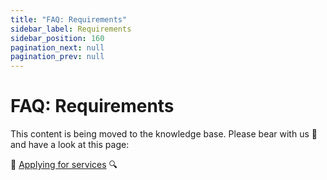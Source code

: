 ```yaml
---
title: "FAQ: Requirements"
sidebar_label: Requirements
sidebar_position: 160
pagination_next: null
pagination_prev: null
---
```


# FAQ: Requirements

This content is being moved to the knowledge base. Please bear with us 🐻 and have a look at this page:

🔎 [Applying for services](../common-topics/applying-for-services.md) 🔍
